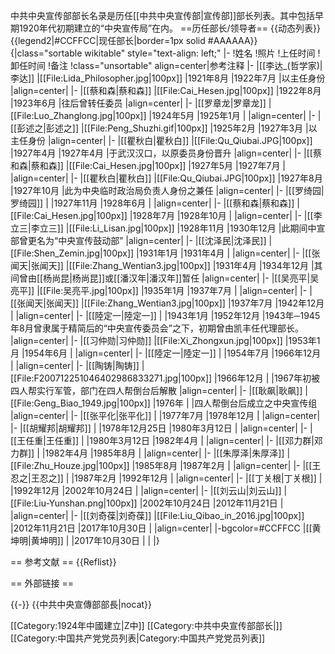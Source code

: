 中共中央宣传部部长名录是历任[[中共中央宣传部|宣传部]]部长列表。其中包括早期1920年代初期建立的“中央宣传局”在内。
==历任部长/领导者==
{{动态列表}}
{{legend2|#CCFFCC|现任部长|border=1px solid #AAAAAA}}
{|class="sortable wikitable" style="text-align: left;"
|-
!姓名
!照片
!上任时间
!卸任时间
!备注
!class="unsortable" align=center|参考注释
|-
|[[李达_(哲学家)|李达]]
|[[File:Lida_Philosopher.jpg|100px]]
|1921年8月
|1922年7月
|以主任身份
|align=center|
|-
|[[蔡和森|蔡和森]]
|[[File:Cai_Hesen.jpg|100px]]
|1922年8月
|1923年6月
|往后曾转任委员
|align=center|
|-
|[[罗章龙|罗章龙]]
|[[File:Luo_Zhanglong.jpg|100px]]
|1924年5月
|1925年1月
|
|align=center|
|-
|[[彭述之|彭述之]]
|[[File:Peng_Shuzhi.gif|100px]]
|1925年2月
|1927年3月
|以主任身份
|align=center|
|-
|[[瞿秋白|瞿秋白]]
|[[File:Qu_Qiubai.JPG|100px]]
|1927年4月
|1927年4月
|于武汉汉口，以原委员身份晋升
|align=center|
|-
|[[蔡和森|蔡和森]]
|[[File:Cai_Hesen.jpg|100px]]
|1927年5月
|1927年7月
|
|align=center|
|-
|[[瞿秋白|瞿秋白]]
|[[File:Qu_Qiubai.JPG|100px]]
|1927年8月
|1927年10月
|此为中央临时政治局负责人身份之兼任
|align=center|
|-
|[[罗绮园|罗绮园]]
|
|1927年11月
|1928年6月
|
|align=center|
|-
|[[蔡和森|蔡和森]]
|[[File:Cai_Hesen.jpg|100px]]
|1928年7月
|1928年10月
|
|align=center|
|-
|[[李立三|李立三]]
|[[File:Li_Lisan.jpg|100px]]
|1928年11月
|1930年12月
|此期间中宣部曾更名为“中央宣传鼓动部”
|align=center|
|-
|[[沈泽民|沈泽民]]
|[[File:Shen_Zemin.jpg|100px]]
|1931年1月
|1931年4月
|
|align=center|
|-
|[[张闻天|张闻天]]
|[[File:Zhang_Wentian3.jpg|100px]]
|1931年4月
|1934年12月
|其间曾由[[杨尚昆|杨尚昆]]或[[潘汉年|潘汉年]]暂任
|align=center|
|-
|[[吴亮平|吴亮平]]
|[[File:吴亮平.jpg|100px]]
|1935年1月
|1937年7月
|
|align=center|
|-
|[[张闻天|张闻天]]
|[[File:Zhang_Wentian3.jpg|100px]]
|1937年7月
|1942年12月
|
|align=center|
|-
|[[陸定一|陸定一]]
|
|1943年1月
|1952年12月
|1943年─1945年8月曾隶属于精简后的“中央宣传委员会”之下，初期曾由凯丰任代理部长。
|align=center|
|-
|[[习仲勋|习仲勋]]
|[[File:Xi_Zhongxun.jpg|100px]]
|1953年1月
|1954年6月
|
|align=center|
|-
|[[陸定一|陸定一]]
|
|1954年7月
|1966年12月
|
|align=center|
|-
|[[陶铸|陶铸]]
|[[File:F200712251046402986833271.jpg|100px]]
|1966年12月
|
|1967年初被四人帮实行军管，部门在四人帮倒台后解散
|align=center|
|-
|[[耿飙|耿飙]]
|[[File:Geng_Biao_1949.jpg|100px]]
|1976年
|
|四人帮倒台后成立之中央宣传组
|align=center|
|-
|[[张平化|张平化]]
|
|1977年7月
|1978年12月
|
|align=center|
|-
|[[胡耀邦|胡耀邦]]
|
|1978年12月25日
|1980年3月12日
|
|align=center|
|-
|[[王任重|王任重]]
|
|1980年3月12日
|1982年4月
|
|align=center|
|-
|[[邓力群|邓力群]]
|
|1982年4月
|1985年8月
|
|align=center|
|-
|[[朱厚泽|朱厚泽]]
|[[File:Zhu_Houze.jpg|100px]]
|1985年8月
|1987年2月
|
|align=center|
|-
|[[王忍之|王忍之]]
|
|1987年2月
|1992年12月
|
|align=center|
|-
|[[丁关根|丁关根]]
|
|1992年12月
|2002年10月24日
|
|align=center|
|-
|[[刘云山|刘云山]]
|[[File:Liu-Yunshan.png|100px]]
|2002年10月24日
|2012年11月21日
|
|align=center|
|-
|[[刘奇葆|刘奇葆]]
|[[File:Liu_Qibao_in_2016.jpg|100px]]
|2012年11月21日
|2017年10月30日
|
|align=center|
|-bgcolor=#CCFFCC
|[[黄坤明|黄坤明]]
|
|2017年10月30日
|
|
|}

== 参考文献 ==
{{Reflist}}

== 外部链接 ==

{{-}}
{{中共中央宣傳部部長|nocat}}

[[Category:1924年中國建立|Z中]]
[[Category:中共中央宣传部部长|]]
[[Category:中国共产党党员列表|Category:中国共产党党员列表]]